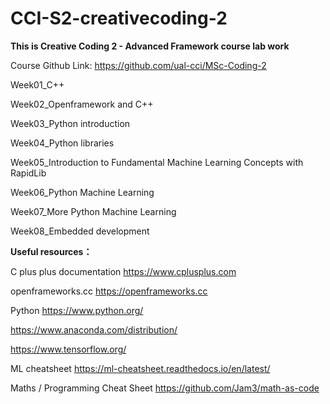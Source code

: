 # CCI-S2-creativecoding-2

**This is Creative Coding 2 - Advanced Framework course lab work**

Course Github Link: https://github.com/ual-cci/MSc-Coding-2

Week01_C++

Week02_Openframework and C++

Week03_Python introduction

Week04_Python libraries

Week05_Introduction to Fundamental Machine Learning Concepts with RapidLib

Week06_Python Machine Learning

Week07_More Python Machine Learning

Week08_Embedded development


**Useful resources：**


C plus plus documentation https://www.cplusplus.com


openframeworks.cc
https://openframeworks.cc

Python
https://www.python.org/

https://www.anaconda.com/distribution/

https://www.tensorflow.org/

ML cheatsheet
https://ml-cheatsheet.readthedocs.io/en/latest/

Maths / Programming Cheat Sheet
https://github.com/Jam3/math-as-code
